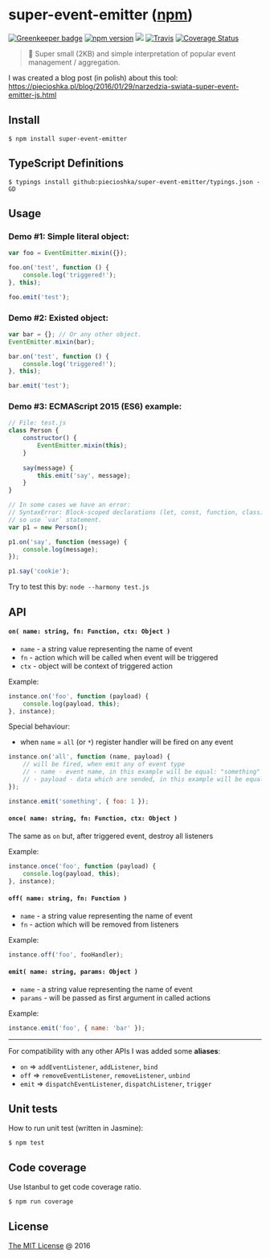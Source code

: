 # super-event-emitter ([npm](https://www.npmjs.com/package/super-event-emitter))

[![Greenkeeper badge](https://badges.greenkeeper.io/piecioshka/super-event-emitter.svg)](https://greenkeeper.io/)
[![npm version](https://badge.fury.io/js/super-event-emitter.svg)](https://badge.fury.io/js/super-event-emitter)
![](https://img.shields.io/npm/dt/super-event-emitter.svg)
[![Travis](https://img.shields.io/travis/piecioshka/super-event-emitter.svg?maxAge=2592000)](https://travis-ci.org/piecioshka/super-event-emitter)
[![Coverage Status](https://coveralls.io/repos/github/piecioshka/super-event-emitter/badge.svg?branch=master)](https://coveralls.io/github/piecioshka/super-event-emitter?branch=master)

> :hammer: Super small (2KB) and simple interpretation of popular event management / aggregation.

I was created a blog post (in polish) about this tool: https://piecioshka.pl/blog/2016/01/29/narzedzia-swiata-super-event-emitter-js.html

## Install

```
$ npm install super-event-emitter
```

## TypeScript Definitions

```
$ typings install github:piecioshka/super-event-emitter/typings.json -GD
```

## Usage

### Demo #1: Simple literal object:

```javascript
var foo = EventEmitter.mixin({});

foo.on('test', function () {
    console.log('triggered!');
}, this);

foo.emit('test');
```

### Demo #2: Existed object: 

```javascript
var bar = {}; // Or any other object.
EventEmitter.mixin(bar);

bar.on('test', function () {
    console.log('triggered!');
}, this);

bar.emit('test');
```

### Demo #3: ECMAScript 2015 (ES6) example:

```javascript
// File: test.js
class Person {
    constructor() {
        EventEmitter.mixin(this);
    }
    
    say(message) {
        this.emit('say', message);
    }
}

// In some cases we have an error:
// SyntaxError: Block-scoped declarations (let, const, function, class) not yet supported outside strict mode
// so use `var` statement.
var p1 = new Person();

p1.on('say', function (message) {
    console.log(message);
});

p1.say('cookie');
```

Try to test this by: `node --harmony test.js`

## API

#### `on( name: string, fn: Function, ctx: Object )`

 * `name` - a string value representing the name of event
 * `fn` - action which will be called when event will be triggered
 * `ctx` - object will be context of triggered action

Example:

```javascript
instance.on('foo', function (payload) {
    console.log(payload, this);
}, instance);
```

Special behaviour:

* when `name` = `all` (or `*`) register handler will be fired on any event

```javascript
instance.on('all', function (name, payload) {
    // will be fired, when emit any of event type
    // - name - event name, in this example will be equal: "something"
    // - payload - data which are sended, in this example will be equal: { foo: 1 }
});

instance.emit('something', { foo: 1 });
```


#### `once( name: string, fn: Function, ctx: Object )`

The same as `on` but, after triggered event, destroy all listeners

Example:

```javascript
instance.once('foo', function (payload) {
    console.log(payload, this);
}, instance);
```

#### `off( name: string, fn: Function )`

 * `name` - a string value representing the name of event
 * `fn` - action which will be removed from listeners
 
Example:

```javascript
instance.off('foo', fooHandler);
```

#### `emit( name: string, params: Object )`

 * `name` - a string value representing the name of event
 * `params` - will be passed as first argument in called actions

Example:

```javascript
instance.emit('foo', { name: 'bar' });
```

---

For compatibility with any other APIs I was added some **aliases**:

 * `on` => `addEventListener`, `addListener`, `bind`
 * `off` => `removeEventListener`, `removeListener`, `unbind`
 * `emit` => `dispatchEventListener`, `dispatchListener`, `trigger`

## Unit tests

How to run unit test (written in Jasmine):

```
$ npm test
```

## Code coverage

Use Istanbul to get code coverage ratio.

```
$ npm run coverage
```

## License

[The MIT License](http://piecioshka.mit-license.org) @ 2016
